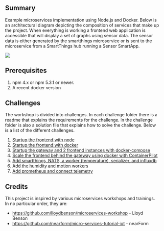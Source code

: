 ## Summary

Example microservices implementation using Node.js and Docker. Below is an architectural diagram depicting the composition of services that make up the project. When everything is working a frontend web application is accessible that will display a set of graphs using sensor data. The sensor data is either generated by the smartthings microservice or is sent to the microservice from a SmartThings hub running a Sensor SmartApp.

![](./images/project_overview.png)

## Prerequisites

1. npm 4.x or npm 5.3.1 or newer. 
2. A recent docker version

## Challenges

The workshop is divided into challenges. In each challenge folder there is a readme that explains the requirements for the challenge. In the challenge folder is also a solution file that explains how to solve the challenge. Below is a list of the different challenges.

1. [Startup the frontend with node](./challenge1)
2. [Startup the frontend with docker](./challenge2)
3. [Startup the gateway and 2 frontend instances with docker-compose](./challenge3)
4. [Scale the frontend behind the gateway using docker with ContainerPilot](./challenge4)
5. [Add smartthings, NATS, a worker (temperature), serializer, and influxdb](./challenge5)
6. [Add the humidity and motion workers](./challenge6)
7. [Add prometheus and connect telemetry](./challenge7)


## Credits

This project is inspired by various microservices workshops and trainings. In no particular order, they are:
* https://github.com/lloydbenson/microservices-workshop - Lloyd Benson
* https://github.com/nearform/micro-services-tutorial-iot - nearForm
